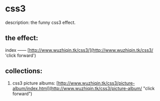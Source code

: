 # css3

description: the funny css3 effect.

## the effect: 

index —— [http://www.wuzhiqin.tk/css3/](http://www.wuzhiqin.tk/css3/ 'click forward')

## collections:

1. css3 picture albums: [http://www.wuzhiqin.tk/css3/picture-album/index.html](http://www.wuzhiqin.tk/css3/picture-album/ "click forward")